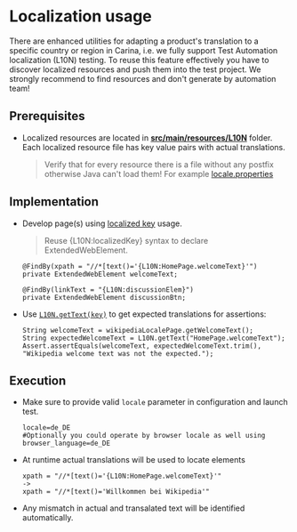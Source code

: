 # Localization usage

There are enhanced utilities for adapting a product's translation to a specific country or region in Carina, i.e. we fully support Test Automation localization (L10N) testing.
To reuse this feature effectively you have to discover localized resources and push them into the test project.
We strongly recommend to find resources and don't generate by automation team!

## Prerequisites

* Localized resources are located in [**src/main/resources/L10N**](https://github.com/qaprosoft/carina-demo/tree/master/src/main/resources/L10N) folder.
  Each localized resource file has key value pairs with actual translations.
  > Verify that for every resource there is a file without any postfix otherwise Java can't load them! For example [locale.properties](https://github.com/qaprosoft/carina-demo/blob/master/src/main/resources/L10N/locale.properties)

## Implementation

* Develop page(s) using [localized key](https://github.com/qaprosoft/carina-demo/blob/64b63927e8c3a1a76d5e567e28f837be82797d56/src/main/java/com/qaprosoft/carina/demo/gui/pages/localizationSample/WikipediaLocalePage.java#L41) usage.
  > Reuse {L10N:localizedKey} syntax to declare ExtendedWebElement.

  ```
  @FindBy(xpath = "//*[text()='{L10N:HomePage.welcomeText}'")
  private ExtendedWebElement welcomeText;

  @FindBy(linkText = "{L10N:discussionElem}")
  private ExtendedWebElement discussionBtn;
  ```

* Use [`L10N.getText(key)`](https://github.com/qaprosoft/carina-demo/blob/64b63927e8c3a1a76d5e567e28f837be82797d56/src/test/java/com/qaprosoft/carina/demo/WebLocalizationSample.java#L53) to get expected translations for assertions:
  ```
  String welcomeText = wikipediaLocalePage.getWelcomeText();
  String expectedWelcomeText = L10N.getText("HomePage.welcomeText");
  Assert.assertEquals(welcomeText, expectedWelcomeText.trim(), "Wikipedia welcome text was not the expected.");
  ```

## Execution

* Make sure to provide valid `locale` parameter in configuration and launch test.
  ```
  locale=de_DE
  #Optionally you could operate by browser locale as well using
  browser_language=de_DE
  ```

* At runtime actual translations will be used to locate elements
  ```
  xpath = "//*[text()='{L10N:HomePage.welcomeText}'"
  ->
  xpath = "//*[text()='Willkommen bei Wikipedia'"
  ```

* Any mismatch in actual and transalated text will be identified automatically. 